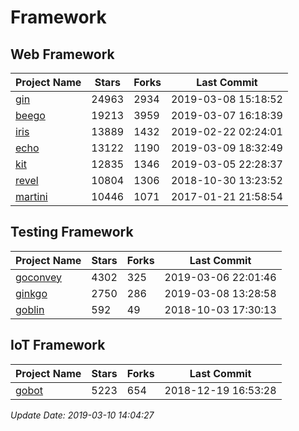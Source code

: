 # Framework

## Web Framework

| Project Name | Stars | Forks | Last Commit |
| ------------ | ----- | ----- | ----------- |
| [gin](https://github.com/gin-gonic/gin) | 24963 | 2934 | 2019-03-08 15:18:52 |
| [beego](https://github.com/astaxie/beego) | 19213 | 3959 | 2019-03-07 16:18:39 |
| [iris](https://github.com/kataras/iris) | 13889 | 1432 | 2019-02-22 02:24:01 |
| [echo](https://github.com/labstack/echo) | 13122 | 1190 | 2019-03-09 18:32:49 |
| [kit](https://github.com/go-kit/kit) | 12835 | 1346 | 2019-03-05 22:28:37 |
| [revel](https://github.com/revel/revel) | 10804 | 1306 | 2018-10-30 13:23:52 |
| [martini](https://github.com/go-martini/martini) | 10446 | 1071 | 2017-01-21 21:58:54 |

## Testing Framework

| Project Name | Stars | Forks | Last Commit |
| ------------ | ----- | ----- | ----------- |
| [goconvey](https://github.com/smartystreets/goconvey) | 4302 | 325 | 2019-03-06 22:01:46 |
| [ginkgo](https://github.com/onsi/ginkgo) | 2750 | 286 | 2019-03-08 13:28:58 |
| [goblin](https://github.com/franela/goblin) | 592 | 49 | 2018-10-03 17:30:13 |

## IoT Framework

| Project Name | Stars | Forks | Last Commit |
| ------------ | ----- | ----- | ----------- |
| [gobot](https://github.com/hybridgroup/gobot) | 5223 | 654 | 2018-12-19 16:53:28 |

*Update Date: 2019-03-10 14:04:27*